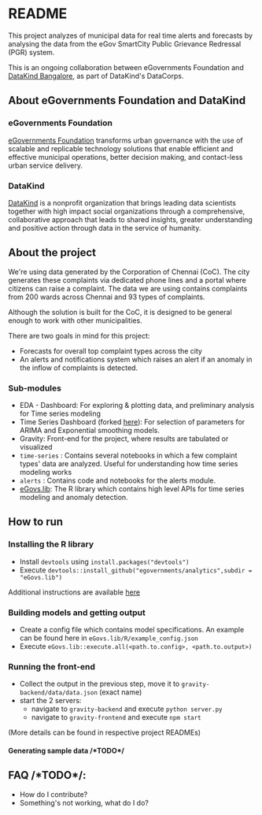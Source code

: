 # README

This project analyzes of municipal data for real time alerts and forecasts by analysing the data from the eGov SmartCity Public Grievance Redressal (PGR) system.

This is an ongoing collaboration between eGovernments Foundation and [DataKind Bangalore](http://www.datakind.org/chapters/datakind-blr), as part of DataKind's DataCorps.

## About eGovernments Foundation and DataKind

### eGovernments Foundation
[eGovernments Foundation](http://www.egovernments.org/) transforms urban governance with the use of scalable and replicable technology solutions that enable efficient and effective municipal operations, better decision making, and contact-less urban service delivery.

### DataKind
[DataKind](http://www.datakind.org/) is a nonprofit organization that brings leading data scientists together with high impact social organizations through a comprehensive, collaborative approach that leads to shared insights, greater understanding and positive action through data in the service of humanity.

## About the project

We're using data generated by the Corporation of Chennai (CoC). The city generates these complaints via dedicated phone lines and a portal where citizens can raise a complaint. The data we are using contains complaints from 200 wards across Chennai and 93 types of complaints.  

Although the solution is built for the CoC, it is designed to be general enough to work with other municipalities.

There are two goals in mind for this project:
- Forecasts for overall top complaint types across the city
- An alerts and notifications system which raises an alert if an anomaly in the inflow of complaints is detected.


### Sub-modules

* EDA - Dashboard: For exploring & plotting data, and preliminary analysis for Time series modeling
* Time Series Dashboard (forked [here](https://github.com/DataKind-BLR/time-series-dashboard)): For selection of parameters for ARIMA and Exponential smoothing models.
* Gravity: Front-end for the project, where results are tabulated or visualized
* `time-series` : Contains several notebooks in which a few complaint types' data are analyzed. Useful for understanding how time series modeling works
* `alerts` : Contains code and notebooks for the alerts module.
* [eGovs.lib](eGovs.lib): The R library which contains high level APIs for time series modeling and anomaly detection.


## How to run

### Installing the R library

* Install `devtools` using `install.packages("devtools")`
* Execute `devtools::install_github("egovernments/analytics",subdir = "eGovs.lib")`

Additional instructions are available [here](eGovs.lib/README.md)

### Building models and getting output

* Create a config file which contains model specifications. An example can be found here in `eGovs.lib/R/example_config.json`
* Execute `eGovs.lib::execute.all(<path.to.config>, <path.to.output>)`

### Running the front-end
* Collect the output in the previous step, move it to `gravity-backend/data/data.json` (exact name)
* start the 2 servers:
  * navigate to `gravity-backend` and execute `python server.py`
  * navigate to `gravity-frontend` and execute `npm start`

(More details can be found in respective project READMEs)

#### Generating sample data  /\*TODO\*/

## FAQ /\*TODO\*/:
* How do I contribute?
* Something's not working, what do I do?
